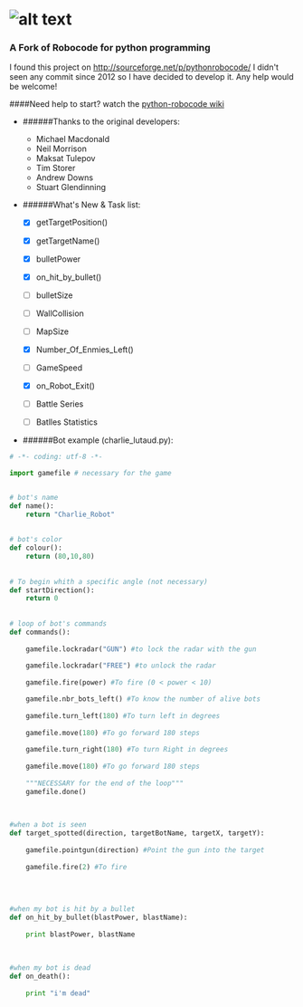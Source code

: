 ![alt text](https://github.com/turkishviking/Python-Robocode/blob/master/Python-Robocode/robotImages/robotTitre.png?raw=true "Python-Robocode")
===============
 


### A Fork of Robocode for python programming

I found this project on http://sourceforge.net/p/pythonrobocode/
I didn't seen any commit since 2012 so I have decided to develop it. Any help would be welcome!

####Need help to start? watch the [python-robocode wiki](https://github.com/turkishviking/Python-Robocode/wiki)

* ######Thanks to the original developers:
    
  * Michael Macdonald
  * Neil Morrison
  * Maksat Tulepov
  * Tim Storer
  * Andrew Downs
  * Stuart Glendinning

  
* ######What's New & Task list:
    - [x]  getTargetPosition()
    - [x]  getTargetName()
    - [x]  bulletPower
    - [x]  on_hit_by_bullet()
    - [ ]  bulletSize
    - [ ]  WallCollision
    - [ ]  MapSize
    - [x]  Number_Of_Enmies_Left()
    - [ ]  GameSpeed
    - [x]  on_Robot_Exit()
    - [ ]  Battle Series
    - [ ]  Batlles Statistics


* ######Bot example (charlie_lutaud.py):

```python 
# -*- coding: utf-8 -*-

import gamefile # necessary for the game


# bot's name
def name():
    return "Charlie_Robot"
    
    
# bot's color
def colour():
    return (80,10,80)
     
    
# To begin whith a specific angle (not necessary)    
def startDirection():
    return 0
       
    
# loop of bot's commands    
def commands():
    
    gamefile.lockradar("GUN") #to lock the radar with the gun
       
    gamefile.lockradar("FREE") #to unlock the radar
       
    gamefile.fire(power) #To fire (0 < power < 10) 

    gamefile.nbr_bots_left() #To know the number of alive bots
    
    gamefile.turn_left(180) #To turn left in degrees
    
    gamefile.move(180) #To go forward 180 steps
    
    gamefile.turn_right(180) #To turn Right in degrees
    
    gamefile.move(180) #To go forward 180 steps
    
    """NECESSARY for the end of the loop"""
    gamefile.done()
    
    

#when a bot is seen
def target_spotted(direction, targetBotName, targetX, targetY):
    
    gamefile.pointgun(direction) #Point the gun into the target
    
    gamefile.fire(2) #To fire
    
    
    
    
#when my bot is hit by a bullet
def on_hit_by_bullet(blastPower, blastName):
    
    print blastPower, blastName
    
    
    
#when my bot is dead    
def on_death():
    
    print "i'm dead"
    
```